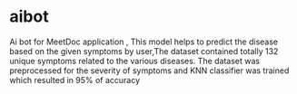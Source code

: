 # aibot
Ai bot for MeetDoc application ,
This model helps to predict the disease based on the given symptoms by user,The dataset contained totally 132 unique symptoms related to the various diseases.
The dataset was preprocessed for the severity of symptoms and KNN classifier was trained which resulted in 95% of accuracy
